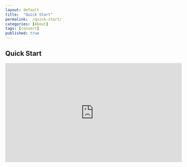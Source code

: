 ```yaml
---
layout: default
title:  "Quick Start"
permalink:  /quick-start/
categories: [About]
tags: [convert]
published: true
---
```


<section data-type="chapter" class="hsecchapter" data-hederis-type="hsecchapter" id="quick-start" data-pi-attrs="id&#xA0;: quick-start; data-tags: convert;" role="doc-chapter" data-tags="convert" data-author-name=" " data-book-title=" " title="Quick Start"><h1 data-hederis-type="hblkchaptitle" class="hblkchaptitle" id="pJlGVcUZZ">Quick Start</h1>
    <iframe width="560" height="315" src="https://www.youtube.com/embed/vyuVLK4JIkg" frameborder="0" allow="accelerometer;" autoplay="" encrypted-media="" gyroscope="" picture-in-picture="" allowfullscreen="" id="pMD48tGgM"/>
    <p data-embedded-html="true" id="pbT0Tz0G1">INTENTIONALLY BLANK</p>
    <p class="hblkp" data-hederis-type="hblkp" id="p9Q1gWvem">Hederis:Convert is a professional book publishing tool for quickly creating beautiful, high-quality books. You provide a single Microsoft Word file containing your full book text along with any images that you use in the book (and a cover file if you&#8217;ve got one), and Hederis:Convert will process it automatically into a laid-out, print-ready PDF, and a fully-accessible and standards-conformant EPUB file. You&#8217;ll also get an updated Microsoft Word file and an HTML version of your book.</p>
    <p class="hblkp" data-hederis-type="hblkp" id="p6rDlvidT">In the navigation menu, you&#8217;ll see a list of all the topics in this documentation, which should also give you a sense of all the things you can do with Hederis:Convert.</p>
    <p class="hblkp" data-hederis-type="hblkp" id="pWPh87Gj6"><strong data-hederis-type="hspanstrong" id="p43NeXINz">Here are some useful links to get you started:</strong></p>
    <p class="hblkp" data-hederis-type="hblkp" id="p8TXnS7TT">The first thing you want to do is <a href="{% post_url 2019-10-21-13-UploadaManuscript %}" id="ptDUa6qzG"><span class="Hyperlink" id="pQ17gWrPT">upload a manuscript</span></a>.</p>
    <p class="hblkp" data-hederis-type="hblkp" id="p0iTFnYL5"><strong class="hspanstrong" data-hederis-type="hspanstrong" id="peHm5Ux88">After you&#8217;ve uploaded a manuscript for the first time:</strong></p>
    <p class="hblkp" data-hederis-type="hblkp" id="poMkj5TWF"><a href="{% post_url 2019-10-21-15-ParagraphsWrappersSectionsandInlines %}" id="p1uN8cvA2"><span class="Hyperlink" id="pNTwOnFQz">Make sure you understand the difference between paragraphs, wrappers, and sections</span>
      </a></p>
    <p class="hblkp" data-hederis-type="hblkp" id="pdFkR51Cr"><a href="{% post_url 2019-10-21-16-Fine-tuneWordStyles %}" id="pGbXhPuZB"><span class="Hyperlink" id="ppbriXL8q">Adjust the Word Styles and tagging in your updated Word file</span>
      </a></p>
    <p class="hblkp" data-hederis-type="hblkp" id="pmFmtEb9M"><a href="{% post_url 2019-10-21-06-AddanimageinWord %}" id="p87wJXfrX"><span class="Hyperlink" id="pBVzVlyKM">Add any images that you want to use in the book</span>
      </a></p>
    <p class="hblkp" data-hederis-type="hblkp" id="pSpSuuy9E"><strong class="hspanstrong" data-hederis-type="hspanstrong" id="pBBLpw447">You can also customize the design and make it your own:</strong></p>
    <p class="hblkp" data-hederis-type="hblkp" id="pdNIcyFmB"><a href="{% post_url 2019-10-21-36-Customizethedesignofspecificparagraphswrappersorsections %}" id="pjFy1SRLo"><span class="Hyperlink" id="pWFK3rpV8">Customize the design of specific paragraphs</span>
      </a></p>
    <p class="hblkp" data-hederis-type="hblkp" id="pFXaX31o5"><a href="{% post_url 2019-10-21-37-Customizethedesignofanentiregroupofparagraphswrappersorsections %}" id="pC99Q128R"><span class="Hyperlink" id="pOEl2sgC3">Customize the design of entire groups of paragraphs</span>
      </a></p>
    <p class="hblkp" data-hederis-type="hblkp" id="pQbWmQaMR"><a href="{% post_url 2019-10-21-39-Uploadacustomdesigntemplate %}" id="ptPV9dAFb"><span class="Hyperlink" id="pDPPT1Xvv">Create a custom design template</span>
      </a></p>
    <p class="hblkp" data-hederis-type="hblkp" id="penFgELcm"><strong class="hspanstrong" data-hederis-type="hspanstrong" id="puvC7HXYO">You&#8217;ll need to take a few extra steps to prepare your files for distribution:</strong></p>
    <p class="hblkp" data-hederis-type="hblkp" id="pbEJ8fVtY"><a href="{% post_url 2019-10-21-48-PDFpreflightandprepress %}" id="pqNI7YWx7"><span class="Hyperlink" id="pQfR5IlaP">PDF preflight</span>
      </a></p>
    <p class="hblkp" data-hederis-type="hblkp" id="pLiBcnLEG"><a href="{% post_url 2019-10-21-49-EPUBValidation %}" id="paMhUKtk2"><span class="Hyperlink" id="pfuE3YGnp">EPUB validation</span>
      </a></p>
    <p class="hblkp" data-hederis-type="hblkp" id="pjNwf3Emy">And finally, <a href="{% post_url 2019-10-21-04-Overview %}" id="p3E5UJES8"><span class="Hyperlink" id="pnyV0xfww">here&#8217;s a quick primer on how to create a publishing workflow using Hederis:Convert</span></a>, but we&#8217;re always happy to meet with your team to help put together a workflow that works for you &#8211; email us at <a href="mailto:info@hederis.com" id="pz2hv1bQB"><span class="Hyperlink" id="pLqtotuoU">info@hederis.com</span></a>. </p>
    </section>
    